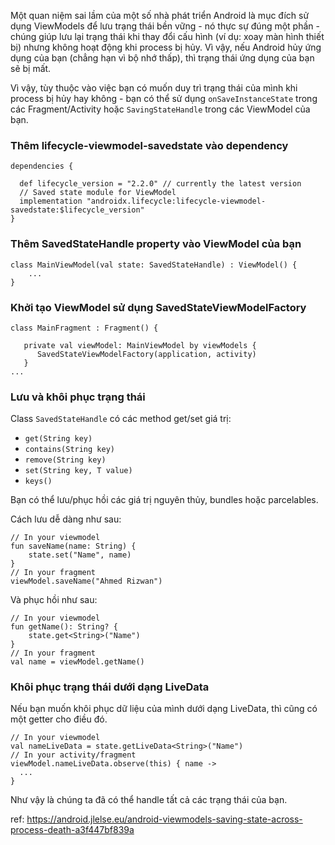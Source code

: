 Một quan niệm sai lầm của một số nhà phát triển Android là mục đích sử dụng ViewModels để lưu trạng thái bền vững - nó thực sự đúng một phần - chúng giúp lưu lại trạng thái khi thay đổi cấu hình (ví dụ: xoay màn hình thiết bị) nhưng không hoạt động khi process bị hủy. Vì vậy, nếu Android hủy ứng dụng của bạn (chẳng hạn vì bộ nhớ thấp), thì trạng thái ứng dụng của bạn sẽ bị mất.

Vì vậy, tùy thuộc vào việc bạn có muốn duy trì trạng thái của mình khi process bị hủy hay không - bạn có thể sử dụng `onSaveInstanceState` trong các Fragment/Activity hoặc `SavingStateHandle` trong các ViewModel của bạn.

### Thêm lifecycle-viewmodel-savedstate vào dependency
```
dependencies {
  
  def lifecycle_version = "2.2.0" // currently the latest version
  // Saved state module for ViewModel
  implementation "androidx.lifecycle:lifecycle-viewmodel-savedstate:$lifecycle_version"
}
```

### Thêm SavedStateHandle property vào ViewModel của bạn
```
class MainViewModel(val state: SavedStateHandle) : ViewModel() {
    ...
}
```

### Khởi tạo ViewModel sử dụng SavedStateViewModelFactory
```
class MainFragment : Fragment() {

   private val viewModel: MainViewModel by viewModels {
      SavedStateViewModelFactory(application, activity)
   }
...
```

### Lưu và khôi phục trạng thái
Class `SavedStateHandle` có các method get/set giá trị:
* `get(String key)`
* `contains(String key)`
* `remove(String key)`
* `set(String key, T value)`
* `keys()`

Bạn có thể lưu/phục hồi các giá trị nguyên thủy, bundles hoặc parcelables.

Cách lưu dễ dàng như sau:
```
// In your viewmodel
fun saveName(name: String) {
    state.set("Name", name)
}
// In your fragment
viewModel.saveName("Ahmed Rizwan")
```

Và phục hồi như sau:
```
// In your viewmodel
fun getName(): String? {
    state.get<String>("Name")
}
// In your fragment 
val name = viewModel.getName()
```

### Khôi phục trạng thái dưới dạng LiveData
Nếu bạn muốn khôi phục dữ liệu của mình dưới dạng LiveData, thì cũng có một getter cho điều đó.
```
// In your viewmodel 
val nameLiveData = state.getLiveData<String>("Name")
// In your activity/fragment
viewModel.nameLiveData.observe(this) { name ->
  ...
}
```

Như vậy là chúng ta đã có thể handle tất cả các trạng thái của bạn.

ref: https://android.jlelse.eu/android-viewmodels-saving-state-across-process-death-a3f447bf839a